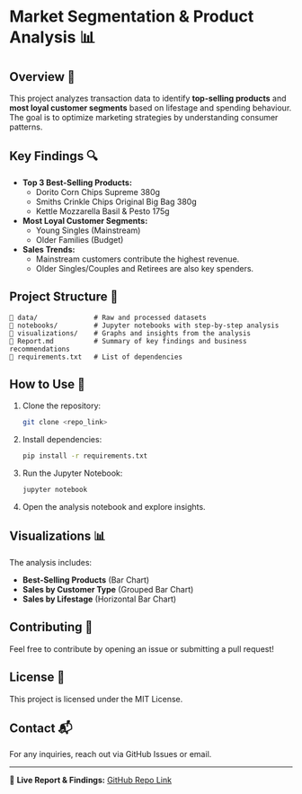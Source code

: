 # Market Segmentation & Product Analysis 📊

## Overview 🚀
This project analyzes transaction data to identify **top-selling products** and **most loyal customer segments** based on lifestage and spending behaviour. The goal is to optimize marketing strategies by understanding consumer patterns.

## Key Findings 🔍
- **Top 3 Best-Selling Products:**
  - Dorito Corn Chips Supreme 380g
  - Smiths Crinkle Chips Original Big Bag 380g
  - Kettle Mozzarella Basil & Pesto 175g
- **Most Loyal Customer Segments:**
  - Young Singles (Mainstream)
  - Older Families (Budget)
- **Sales Trends:**
  - Mainstream customers contribute the highest revenue.
  - Older Singles/Couples and Retirees are also key spenders.

## Project Structure 📂
```
📁 data/              # Raw and processed datasets
📁 notebooks/         # Jupyter notebooks with step-by-step analysis
📁 visualizations/    # Graphs and insights from the analysis
📄 Report.md          # Summary of key findings and business recommendations
📄 requirements.txt   # List of dependencies
```

## How to Use 📌
1. Clone the repository:
   ```bash
   git clone <repo_link>
   ```
2. Install dependencies:
   ```bash
   pip install -r requirements.txt
   ```
3. Run the Jupyter Notebook:
   ```bash
   jupyter notebook
   ```
4. Open the analysis notebook and explore insights.

## Visualizations 📊
The analysis includes:
- **Best-Selling Products** (Bar Chart)
- **Sales by Customer Type** (Grouped Bar Chart)
- **Sales by Lifestage** (Horizontal Bar Chart)

## Contributing 🤝
Feel free to contribute by opening an issue or submitting a pull request!

## License 📝
This project is licensed under the MIT License.

## Contact 📬
For any inquiries, reach out via GitHub Issues or email.

---
📢 **Live Report & Findings:** [GitHub Repo Link](https://github.com/KritPrasad05/-iGnosis_Tech_Internship_Task)
